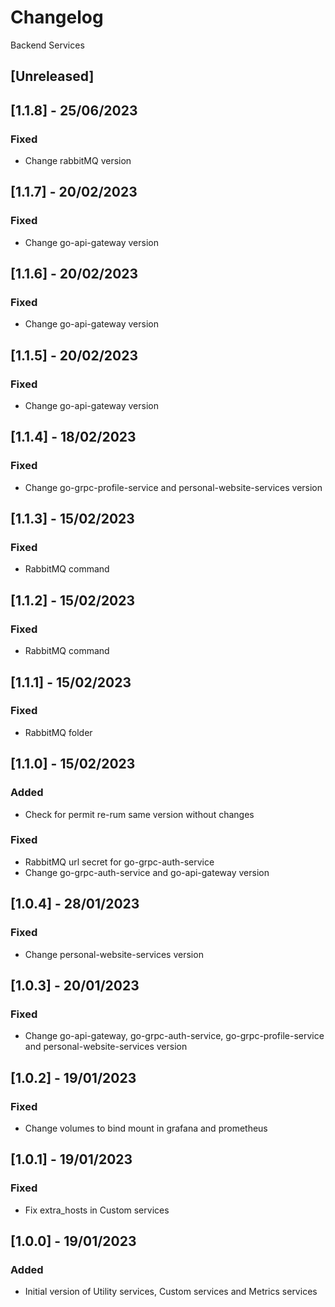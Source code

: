 # Changelog
Backend Services

## [Unreleased]

## [1.1.8] - 25/06/2023
### Fixed
- Change rabbitMQ version

## [1.1.7] - 20/02/2023
### Fixed
- Change go-api-gateway version

## [1.1.6] - 20/02/2023
### Fixed
- Change go-api-gateway version

## [1.1.5] - 20/02/2023
### Fixed
- Change go-api-gateway version

## [1.1.4] - 18/02/2023
### Fixed
- Change  go-grpc-profile-service and personal-website-services version

## [1.1.3] - 15/02/2023
### Fixed
- RabbitMQ command

## [1.1.2] - 15/02/2023
### Fixed
- RabbitMQ command

## [1.1.1] - 15/02/2023
### Fixed
- RabbitMQ folder

## [1.1.0] - 15/02/2023
### Added
- Check for permit re-rum same version without changes
### Fixed
- RabbitMQ url secret for go-grpc-auth-service
- Change go-grpc-auth-service and go-api-gateway version

## [1.0.4] - 28/01/2023
### Fixed
- Change personal-website-services version

## [1.0.3] - 20/01/2023
### Fixed
- Change go-api-gateway, go-grpc-auth-service, go-grpc-profile-service and personal-website-services version

## [1.0.2] - 19/01/2023
### Fixed
- Change volumes to bind mount in grafana and prometheus

## [1.0.1] - 19/01/2023
### Fixed
- Fix extra_hosts in Custom services

## [1.0.0] - 19/01/2023
### Added
- Initial version of Utility services, Custom services and Metrics services
